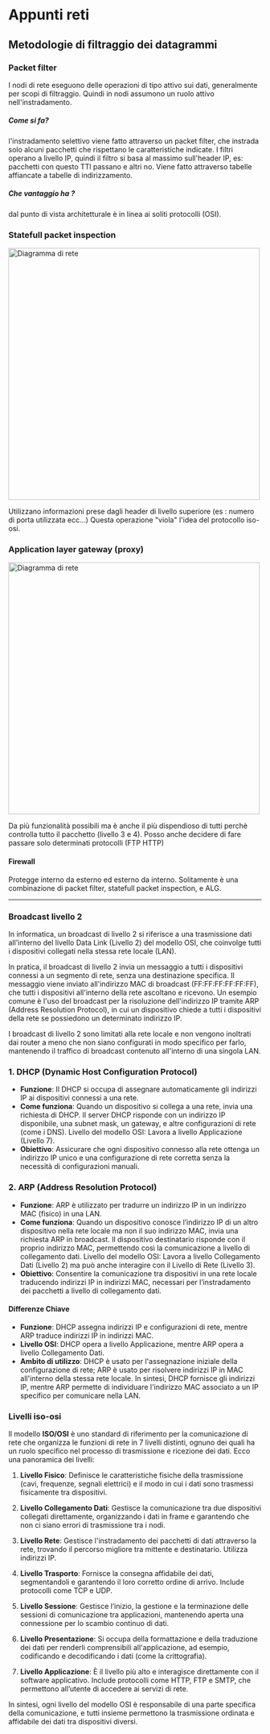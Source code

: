 # Appunti reti

## Metodologie di filtraggio dei datagrammi
### Packet filter
I nodi di rete eseguono delle operazioni di tipo attivo sui dati, generalmente per scopi di filtraggio. Quindi in nodi assumono un ruolo attivo nell'instradamento.


##### Come si fa?
l'instradamento selettivo viene fatto attraverso un packet filter, che instrada solo alcuni pacchetti che rispettano le caratteristiche indicate. I filtri operano a livello IP, quindi il filtro si basa al massimo sull'header IP, es: pacchetti con questo TTl passano e altri no.
Viene fatto attraverso tabelle affiancate a tabelle di indirizzamento.

##### Che vantaggio ha ?
dal punto di vista architetturale è in linea ai soliti protocolli (OSI).

### Statefull packet inspection

<img src="./049_statefull_packet_inspection.png" alt="Diagramma di rete" width="500"/>

Utilizzano informazioni prese dagli header di livello superiore (es : numero di porta utilizzata ecc...) 
Questa operazione "viola" l'idea del protocollo iso-osi.

### Application layer gateway (proxy)

<img src="./050_application_layer_gateway.png" alt="Diagramma di rete" width="500"/>

Da più funzionalità possibili ma è anche il più dispendioso di tutti perchè controlla tutto il pacchetto (livello 3 e 4).
Posso anche decidere di fare passare solo determinati protocolli 
(FTP HTTP)

#### Firewall

Protegge interno da esterno ed esterno da interno. Solitamente è una combinazione di packet filter, statefull packet inspection, e ALG.




---






### Broadcast livello 2
In informatica, un broadcast di livello 2 si riferisce a una trasmissione dati all'interno del livello Data Link (Livello 2) del modello OSI, che coinvolge tutti i dispositivi collegati nella stessa rete locale (LAN).

In pratica, il broadcast di livello 2 invia un messaggio a tutti i dispositivi connessi a un segmento di rete, senza una destinazione specifica. Il messaggio viene inviato all'indirizzo MAC di broadcast (FF:FF:FF:FF:FF:FF), che tutti i dispositivi all'interno della rete ascoltano e ricevono. Un esempio comune è l'uso del broadcast per la risoluzione dell'indirizzo IP tramite ARP (Address Resolution Protocol), in cui un dispositivo chiede a tutti i dispositivi della rete se possiedono un determinato indirizzo IP.

I broadcast di livello 2 sono limitati alla rete locale e non vengono inoltrati dai router a meno che non siano configurati in modo specifico per farlo, mantenendo il traffico di broadcast contenuto all'interno di una singola LAN.

### 1. DHCP (Dynamic Host Configuration Protocol)

- **Funzione**: Il DHCP si occupa di assegnare automaticamente gli indirizzi IP ai dispositivi connessi a una rete.
- **Come funziona**: Quando un dispositivo si collega a una rete, invia una richiesta di DHCP. Il server DHCP risponde con un indirizzo IP disponibile, una subnet mask, un gateway, e altre configurazioni di rete (come i DNS).
Livello del modello OSI: Lavora a livello Applicazione (Livello 7).
- **Obiettivo**: Assicurare che ogni dispositivo connesso alla rete ottenga un indirizzo IP unico e una configurazione di rete corretta senza la necessità di configurazioni manuali.

### 2. ARP (Address Resolution Protocol)

- **Funzione**: ARP è utilizzato per tradurre un indirizzo IP in un indirizzo MAC (fisico) in una LAN.
- **Come funziona**: Quando un dispositivo conosce l’indirizzo IP di un altro dispositivo nella rete locale ma non il suo indirizzo MAC, invia una richiesta ARP in broadcast. Il dispositivo destinatario risponde con il proprio indirizzo MAC, permettendo così la comunicazione a livello di collegamento dati.
Livello del modello OSI: Lavora a livello Collegamento Dati (Livello 2) ma può anche interagire con il Livello di Rete (Livello 3).
- **Obiettivo**: Consentire la comunicazione tra dispositivi in una rete locale traducendo indirizzi IP in indirizzi MAC, necessari per l’instradamento dei pacchetti a livello di collegamento dati.

#### Differenze Chiave

- **Funzione**: DHCP assegna indirizzi IP e configurazioni di rete, mentre ARP traduce indirizzi IP in indirizzi MAC.
- **Livello OSI**: DHCP opera a livello Applicazione, mentre ARP opera a livello Collegamento Dati.
- **Ambito di utilizzo**: DHCP è usato per l'assegnazione iniziale della configurazione di rete; ARP è usato per risolvere indirizzi IP in MAC all'interno della stessa rete locale.
In sintesi, DHCP fornisce gli indirizzi IP, mentre ARP permette di individuare l'indirizzo MAC associato a un IP specifico per comunicare nella LAN.

### Livelli iso-osi
Il modello **ISO/OSI** è uno standard di riferimento per la comunicazione di rete che organizza le funzioni di rete in 7 livelli distinti, ognuno dei quali ha un ruolo specifico nel processo di trasmissione e ricezione dei dati. Ecco una panoramica dei livelli:

1. **Livello Fisico**: Definisce le caratteristiche fisiche della trasmissione (cavi, frequenze, segnali elettrici) e il modo in cui i dati sono trasmessi fisicamente tra dispositivi.

2. **Livello Collegamento Dati**: Gestisce la comunicazione tra due dispositivi collegati direttamente, organizzando i dati in frame e garantendo che non ci siano errori di trasmissione tra i nodi.

3. **Livello Rete**: Gestisce l'instradamento dei pacchetti di dati attraverso la rete, trovando il percorso migliore tra mittente e destinatario. Utilizza indirizzi IP.

4. **Livello Trasporto**: Fornisce la consegna affidabile dei dati, segmentandoli e garantendo il loro corretto ordine di arrivo. Include protocolli come TCP e UDP.

5. **Livello Sessione**: Gestisce l’inizio, la gestione e la terminazione delle sessioni di comunicazione tra applicazioni, mantenendo aperta una connessione per lo scambio continuo di dati.

6. **Livello Presentazione**: Si occupa della formattazione e della traduzione dei dati per renderli comprensibili all'applicazione, ad esempio, codificando e decodificando i dati (come la crittografia).

7. **Livello Applicazione**: È il livello più alto e interagisce direttamente con il software applicativo. Include protocolli come HTTP, FTP e SMTP, che permettono all’utente di accedere ai servizi di rete.

In sintesi, ogni livello del modello OSI è responsabile di una parte specifica della comunicazione, e tutti insieme permettono la trasmissione ordinata e affidabile dei dati tra dispositivi diversi.
